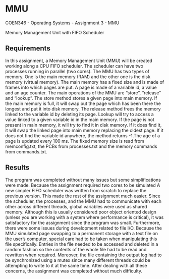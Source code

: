 # MMU
COEN346 - Operating Systems - Assignment 3 - MMU

Memory Management Unit with FIFO Scheduler

## Requirements
In this assignment, a Memory Management Unit (MMU) will be created working along a CPU FIFO scheduler. The scheduler can have two processes running in parallel (two cores). The MMU has two types of memory. One is the main memory (RAM) and the other one is the disk memory (virtual memory). The main memory has a fixed size and is made of frames into which pages are put. A page is made of a variable id, a value and an age counter. The main operations of the MMU are “store”, “release” and “lookup”. The store method stores a given page into main memory. If the main memory is full, it will swap out the page which has been there the longest and put it into disk memory. The release method frees the memory linked to the variable id by deleting its page. Lookup will try to access a value linked to a given variable id in the main memory. If the page is not present in main memory, it will try to find it in disk memory. If it does find it, it will swap the linked page into main memory replacing the oldest page. If it does not find the variable id anywhere, the method returns -1.The age of a page is updated every 100 ms. The fixed memory size is read from memconfig.txt, the PCBs from processes.txt and the memory commands from commands.txt.

## Results
The program was completed without many issues but some simplifications were made.  Because the assignment required two cores to be simulated A new simpler FIFO scheduler was written from scratch to replace the previous version.  This made the rest of the assignment much easier.  Since the scheduler, the processes, and the MMU had to communicate with each other across different threads, global variables were used as shared memory.  Although this is usually considered poor object oriented design (unless you are working with a system where performance is critical), it was satisfactory for the assignment since the program was small.  Furthermore, there were some issues during development related to file I/O.  Because the MMU simulated page swapping to a permanent storage with a text file on the user’s computer, special care had to be taken when manipulating this file specifically.  Entries in the file needed to be accessed and deleted in a random fashion so the contents of the whole file had to be read and rewritten when required.  Moreover, the file containing the output log had to be synchronized using a mutex since many different threads could be attempting to write to it at the same time.  After dealing with all these concerns, the assignment was completed without much difficulty.
